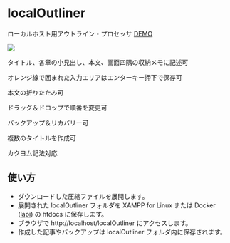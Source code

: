 # localOutliner
ローカルホスト用アウトライン・プロセッサ <a href="https://xn--v8jtdudb.com/localOutliner/">DEMO</a>

<img src="https://user-images.githubusercontent.com/25574701/195502189-60ff09d8-e14a-416c-b315-eda7307fd72c.gif">

タイトル、各章の小見出し、本文、画面四隅の収納メモに記述可

オレンジ線で囲まれた入力エリアはエンターキー押下で保存可

本文の折りたたみ可

ドラッグ＆ドロップで順番を変更可

バックアップ＆リカバリー可

複数のタイトルを作成可

カクヨム記法対応

## 使い方
* ダウンロードした圧縮ファイルを展開します。
* 展開された localOutliner フォルダを XAMPP for Linux または Docker ([lapi](https://github.com/DOlDNa/lapi)) の htdocs に保存します。
* ブラウザで http://localhost/localOutliner にアクセスします。
* 作成した記事やバックアップは localOutliner フォルダ内に保存されます。
